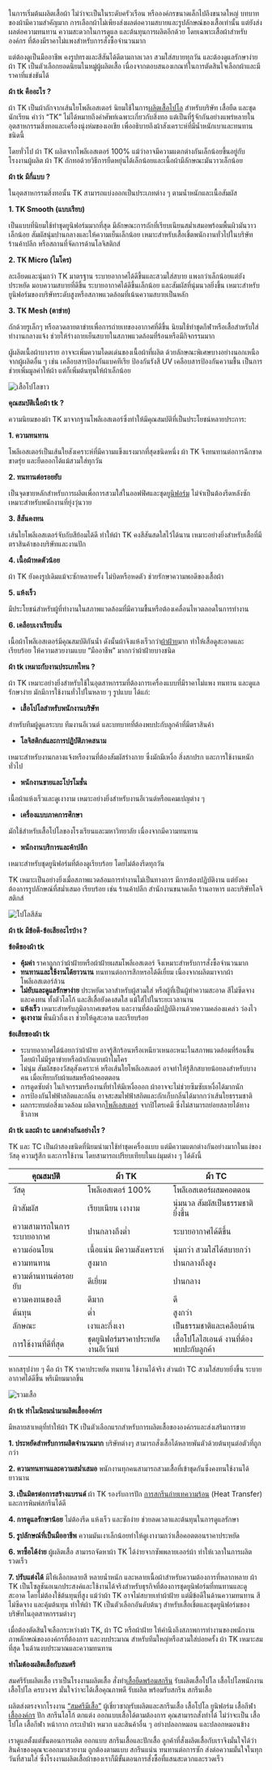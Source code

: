 ในการเริ่มต้นผลิตเสื้อผ้า ไม่ว่าจะเป็นในระดับครัวเรือน หรือองค์กรขนาดเล็กไปถึงขนาดใหญ่ บทบาทของผ้ามีความสำคัญมาก การเลือกผ้าไม่เพียงส่งผลต่อความสบายและรูปลักษณ์ของเสื้อเท่านั้น แต่ยังส่งผลต่อความทนทาน ความสะดวกในการดูแล และต้นทุนการผลิตอีกด้วย โดยเฉพาะเสื้อผ้าสำหรับองค์กร ที่ต้องมีราคาไม่แพงสำหรับการสั่งซื้อจำนวนมาก

แต่ต้องดูเป็นมืออาชีพ คงรูปทรงและสีสันได้ดีตามกาลเวลา สวมใส่สบายทุกวัน และต้องดูแลรักษาง่าย ผ้า TK เป็นตัวเลือกยอดนิยมในหมู่ผู้ผลิตเสื้อ เนื่องจากตอบสนองเกณฑ์ในการตัดสินใจเลือกผ้าและมีราคาที่แข่งขันได้

**ผ้า tk คืออะไร ?**

ผ้า TK เป็นผ้าถักจากเส้นใยโพลีเอสเตอร์ นิยมใช้ในการ[ผลิตเสื้อโปโล](/polo)
สำหรับบริษัท เสื้อยืด และชุดนักเรียน คำว่า “TK” ไม่ได้หมายถึงคำศัพท์เฉพาะเกี่ยวกับสิ่งทอ แต่เป็นที่รู้จักกันอย่างแพร่หลายในอุตสาหกรรมสิ่งทอและเครื่องนุ่งห่มของเอเชีย เพื่ออธิบายถึงผ้าสังเคราะห์ที่มีน้ำหนักเบาและทนทานชนิดนี้

โดยทั่วไป ผ้า TK ผลิตจากโพลีเอสเตอร์ 100% แม้ว่าอาจมีความแตกต่างกันเล็กน้อยขึ้นอยู่กับโรงงานผู้ผลิต ผ้า TK ถักทอด้วยวิธีการยืดหยุ่นได้เล็กน้อยและเนื้อผ้ามีลักษณะมันวาวเล็กน้อย

**ผ้า tk มีกี่แบบ ?**

ในอุตสาหกรรมสิ่งทอนั้น TK สามารถแบ่งออกเป็นประเภทต่าง ๆ ตามน้ำหนักและเนื้อสัมผัส 

**1. TK Smooth (แบบเรียบ)**

เป็นแบบที่นิยมใช้ทำชุดยูนิฟอร์มมากที่สุด มีลักษณะการถักที่เรียบเนียนสม่ำเสมอพร้อมพื้นผิวมันวาวเล็กน้อย สัมผัสนุ่มปานกลางและให้ความเย็นเล็กน้อย เหมาะสำหรับเสื้อเชิ้ตพนักงานทั่วไปในบริษัท ร้านค้าปลีก หรือสถานที่จัดการด้านโลจิสติกส์

**2. TK Micro (ไมโคร)**

ละเอียดและนุ่มกว่า TK มาตรฐาน ระบายอากาศได้ดีขึ้นและสวมใส่สบาย แพงกว่าเล็กน้อยแต่ยังประหยัด มอบความสบายที่ดีขึ้น ระบายอากาศได้ดีขึ้นเล็กน้อย และสัมผัสที่นุ่มนวลยิ่งขึ้น เหมาะสำหรับยูนิฟอร์มของบริษัทระดับสูงหรือสภาพแวดล้อมที่เน้นความสบายเป็นหลัก 

**3. TK Mesh (ตาข่าย)**

ถักด้วยรูเล็กๆ หรือลวดลายตาข่ายเพื่อการถ่ายเทของอากาศที่ดีขึ้น นิยมใช้ทำชุดกีฬาหรือเสื้อสำหรับใส่ทำงานกลางแจ้ง ช่วยให้ร่างกายเย็นสบายในสภาพแวดล้อมที่ร้อนหรือมีกิจกรรมมาก

ผูัผลิตเนื้อผ้าบางราย อาจจะเพิ่มความโดดเด่นของเนื้อผ้าที่ผลิต ด้วยลักษณะพิเศษบางอย่างนอกเหนือจากผู้ผลิตอื่น ๆ เช่น เคลือบสารป้องกันแบคทีเรีย ป้องกันรังสี UV เคลือบสารป้องกันความชื้น เป็นการช่วยเพิ่มมูลค่าให้ผ้า แต่ก็เพิ่มต้นทุนให้ผ้าเล็กน้อย

![เสื้อโปโลขาว](/blog/102136.jpg)

**คุณสมบัติเนื้อผ้า tk ?**

ความนิยมของผ้า TK มาจากฐานโพลีเอสเตอร์ซึ่งทำให้มีคุณสมบัติที่เป็นประโยชน์หลายประการ:

**1. ความทนทาน**

โพลีเอสเตอร์เป็นเส้นใยสังเคราะห์ที่มีความแข็งแรงมากที่สุดชนิดหนึ่ง ผ้า TK จึงทนทานต่อการฉีกขาด ขาดรุ่ย และยืดออกได้แม้สวมใส่ทุกวัน

**2. ทนทานต่อรอยยับ**

เป็นจุดขายหลักสำหรับการผลิตเพื่อการสวมใส่ในออฟฟิศและชุด[ยูนิฟอร์ม](/uniform-advantages)
 ไม่จำเป็นต้องรีดหลังซัก เหมาะสำหรับพนักงานที่ยุ่งวุ่นวาย

**3. สีสันคงทน**

เส้นใยโพลีเอสเตอร์จับกับสีย้อมได้ดี ทำให้ผ้า TK คงสีสันสดใสไว้ได้นาน เหมาะอย่างยิ่งสำหรับเสื้อที่มีตราสินค้าของบริษัทและงานปัก

**4. เนื้อผ้าหดตัวน้อย**

ผ้า TK ยังคงรูปเดิมแม้จะซักหลายครั้ง ไม่บิดหรือหดตัว ช่วยรักษาความพอดีของเสื้อผ้า 

**5. แห้งเร็ว**

มีประโยชน์สำหรับผู้ที่ทำงานในสภาพแวดล้อมที่มีความชื้นหรือต้องเคลื่อนไหวตลอดในการทำงาน

**6. เคลือบเงาเรียบลื่น**

เนื้อผ้าโพลีเอสเตอร์มีคุณสมบัติกันน้ำ ดังนั้นผ้าจึงแห้งเร็วกว่า[ผ้าฝ้าย](/what-is-cotton)มาก ทำให้เสื้อดูสะอาดและเรียบร้อย ให้ความสวยงามแบบ “มืออาชีพ” มากกว่าผ้าฝ้ายบางชนิด

**ผ้า tk เหมาะกับงานประเภทไหน ?**

ผ้า TK เหมาะอย่างยิ่งสำหรับใช้ในอุตสาหกรรมที่ต้องการเครื่องแบบที่มีราคาไม่แพง ทนทาน และดูแลรักษาง่าย มักมีการใช้งานทั่วไปในหลาย ๆ รูปแบบ ได้แก่:

- **เสื้อโปโลสำหรับพนักงานบริษัท**

สำหรับทีมผู้ดูแลระบบ ทีมงานอีเวนต์ และบทบาทที่ต้องพบปะกับลูกค้าที่มีตราสินค้า

- **โลจิสติกส์และการปฏิบัติภาคสนาม**

เหมาะสำหรับงานกลางแจ้งหรืองานที่ต้องสัมผัสร่างกาย ซึ่งมักมีเหงื่อ สิ่งสกปรก และการใช้งานหนักทั่วไป

- **พนักงานขายและโปรโมชั่น**

เนื้อผ้าแห้งเร็วและดูเงางาม เหมาะอย่างยิ่งสำหรับงานอีเวนต์หรือแคมเปญต่าง ๆ 

- **เครื่องแบบภาคการศึกษา**

มักใช้สำหรับเสื้อโปโลของโรงเรียนและมหาวิทยาลัย เนื่องจากมีความทนทาน

- **พนักงานบริการและค้าปลีก**

เหมาะสำหรับชุดยูนิฟอร์มที่ต้องดูเรียบร้อย โดยไม่ต้องรีดทุกวัน

TK เหมาะเป็นอย่างยิ่งเมื่อสภาพแวดล้อมการทำงานไม่เป็นทางการ มีการต้องปฏิบัติงาน แต่ยังคงต้องการรูปลักษณ์ที่สม่ำเสมอ เรียบร้อย เช่น ร้านค้าปลีก สำนักงานขนาดเล็ก ร้านอาหาร และบริษัทโลจิสติกส์

![โปโลสีส้ม](/blog/7126.jpg)

**ผ้า tk มีข้อดี-ข้อเสียอะไรบ้าง ?**

**ข้อดีของผ้า tk**

- **คุ้มค่า** ราคาถูกกว่าผ้าฝ้ายหรือผ้าฝ้ายผสมโพลีเอสเตอร์ จึงเหมาะสำหรับการสั่งซื้อจำนวนมาก
- **ทนทานและใช้งานได้ยาวนาน** ทนทานต่อการสึกหรอได้ดีเยี่ยม เนื่องจากผลิตมาจากผ้าโพลีเอสเตอร์ล้วน
- **ไม่ยับและดูแลรักษาง่าย** ประหยัดเวลาสำหรับผู้สวมใส่ หรือผู้ที่เป็นผู้ทำความสะอาด
สีไม่ซีดจางและคงทน ทั้งตัวโลโก้ และสีเสื้อยังคงสดใส แม้ใส่ไปในระยะเวลานาน
- **แห้งเร็ว** เหมาะสำหรับภูมิอากาศเขตร้อน และงานที่ต้องมีปฏิบัติงานด้วยความคล่องแคล่ว ว่องไว
- **ดูเงางาม** พื้นผิวกึ่งเงา ช่วยให้ดูสะอาด และเรียบร้อย

**ข้อเสียของผ้า tk**

- ระบายอากาศได้น้อยกว่าผ้าฝ้าย อาจรู้สึกร้อนหรือเหนียวเหนอะหนะในสภาพแวดล้อมที่ร้อนชื้น โดยผ้าไม่มีรูตาข่ายหรือผ้าถักแบบผ้าไมโคร
- ไม่นุ่ม สัมผัสของวัสดุสังเคราะห์ หรือเส้นใยโพลีเอสเตอร์ อาจทำให้รู้สึกสบายน้อยลงสำหรับบางคน เมื่อเทียบกับผ้าผสมหรือผ้าคอตตอน
- การดูดซับต่ำ ในกิจกรรมหรืองานที่ทำให้มีเหงื่อออก ผ้าอาจจะไม่ช่วยซึมซับเหงื่อได้มากนัก
- การป้องกันไฟฟ้าสถิตและกลิ่น อาจสะสมไฟฟ้าสถิตและกักเก็บกลิ่นได้มากกว่าเส้นใยธรรมชาติ
- ผลกระทบต่อสิ่งแวดล้อม ผลิตจาก[โพลีเอสเตอร์](https://content.nuxt.com/docs/components/prose#prosea)
จากปิโตรเคมี ซึ่งไม่สามารถย่อยสลายได้ทางชีวภาพ 

**ผ้า tk และผ้า tc แตกต่างกันอย่างไร ?**

TK และ TC เป็นผ้าสองชนิดที่นิยมนำมาใช้ทำชุดเครื่องแบบ แต่มีความแตกต่างกันอย่างมากในแง่ของวัสดุ ความรู้สึก และการใช้งาน โดยสามารถเปรียบเทียบในแง่มุมต่าง ๆ ได้ดังนี้ 

| คุณสมบัติ                     | ผ้า TK                        | ผ้า TC                                   |
|------------------------------|-------------------------------|------------------------------------------|
| วัสดุ                        | โพลีเอสเตอร์ 100%           | โพลีเอสเตอร์ผสมคอตตอน                 |
| ผิวสัมผัส                    | เรียบเนียน เงางาม            | นุ่มนวล สัมผัสเป็นธรรมชาติยิ่งขึ้น     |
| ความสามารถในการระบายอากาศ | ปานกลางถึงต่ำ                | ระบายอากาศได้ดีขึ้น                    |
| ความอ่อนโยน                 | เนื้อแน่น มีความสังเคราะห์ | นุ่มกว่า สวมใส่ได้สบายกว่า             |
| ความทนทาน                   | สูงมาก                        | ปานกลางถึงสูง                          |
| ความต้านทานต่อรอยยับ       | ดีเยี่ยม                      | ปานกลาง                                |
| ความคงทนของสี               | ดีมาก                         | ดี                                       |
| ต้นทุน                       | ต่ำ                           | สูงกว่า                                 |
| ลักษณะ                      | เงาและกึ่งเงา                 | เป็นธรรมชาติและเคลือบด้าน              |
| การใช้งานที่ดีที่สุด         | ชุดยูนิฟอร์มราคาประหยัด งานอีเว้นท์ | เสื้อโปโลไฮเอนด์ งานที่ต้องพบปะกับลูกค้า |


หากสรุปง่าย ๆ คือ ผ้า TK ราคาประหยัด ทนทาน ใช้งานได้จริง ส่วนผ้า TC สวมใส่สบายยิ่งขึ้น ระบายอากาศได้ดีขึ้น พรีเมียมมากขึ้น

![รวมเสื้อ](blog/4373.jpg)

**ผ้า tk ทำไมนิยมนำมาผลิตเสื้อองค์กร**

มีหลายสาเหตุที่ทำให้ผ้า TK เป็นตัวเลือกแรกสำหรับการผลิตเสื้อขององค์กรและส่งเสริมการขาย

**1. ประหยัดสำหรับการผลิตจำนวนมาก** บริษัทต่างๆ สามารถสั่งเสื้อได้หลายพันตัวด้วยต้นทุนต่อตัวที่ถูกกว่า

**2. ความทนทานและความสม่ำเสมอ** พนักงานทุกคนสามารถสวมเสื้อที่เข้าชุดกันซึ่งคงทนใช้งานได้ยาวนาน

**3. เป็นมิตรต่อการสร้างแบรนด์** ผ้า TK รองรับการปัก [การสกรีนถ่ายเทความร้อน](https://www.deconetwork.com/what-is-heat-transfer-printing/)
 (Heat Transfer) และการพิมพ์สกรีนได้ดี

**4. การดูแลรักษาน้อย** ไม่ต้องรีด แห้งเร็ว และซักง่าย ช่วยลดเวลาและต้นทุนในการดูแลรักษา 

**5. รูปลักษณ์ที่เป็นมืออาชีพ** ความมันเงาเล็กน้อยทำให้ดูเงางามกว่าเสื้อคอตตอนราคาประหยัด

**6. หาซื้อได้ง่าย**
 ผู้ผลิตเสื้อ สามารถจัดหาผ้า TK ได้ง่ายจากซัพพลายเออร์ผ้า ทำให้เวลาในการผลิตรวดเร็ว

**7. ปรับแต่งได้** 
มีให้เลือกหลายสี หลายน้ำหนัก และหลายเนื้อผ้าสำหรับความต้องการที่หลากหลาย
ผ้า TK เป็นโซลูชันอเนกประสงค์และใช้งานได้จริงสำหรับธุรกิจที่ต้องการชุดยูนิฟอร์มที่ทนทานและดูสะอาด โดยไม่ต้องใช้ต้นทุนที่สูง แม้ว่าผ้า TK อาจไม่สบายเท่าผ้าฝ้าย แต่มีข้อดีในด้านความทนทาน สีไม่ซีดจาง และคุ้มต้นทุน ทำให้ผ้า TK เป็นตัวเลือกอันดับต้นๆ สำหรับเสื้อเชิ้ตและชุดยูนิฟอร์มของบริษัทในอุตสาหกรรมต่างๆ

เมื่อต้องตัดสินใจเลือกระหว่างผ้า TK, ผ้า TC หรือผ้าฝ้าย ให้คำนึงถึงสภาพการทำงานของพนักงาน ภาพลักษณ์ขององค์กรที่ต้องการ และงบประมาณ สำหรับทีมใหญ่หรือสวมใส่บ่อยครั้ง ผ้า TK เหมาะสมที่สุด ในด้านงบประมาณและความทนทาน

**ทำไมต้องผลิตเสื้อกับสมศรี**

สมศรีรับผลิตเสื้อ เราเป็นโรงงานผลิตเสื้อ สั่งทำ[เสื้อยืดพร้อมสกรีน](/what-is-screen-printed-shirts)
 รับผลิตเสื้อโปโล เสื้อโปโลพนักงาน เสื้อโปโล ครบวงจร มั่นใจว่าจะได้เสื้อคุณภาพดี รับผลิต พร้อมรับสกรีน สกรีนเสื้อ 

 ผลิตส่งตรงจากโรงงาน [“สมศรีมีเสื้อ”](/https://somsritshirt.com/) ผู้เชี่ยวชาญรับผลิตและสกรีนเสื้อ เสื้อโปโล ยูนิฟอร์ม เสื้อกีฬา [เสื้อองค์กร](/company-shirt) ปัก สกรีนโลโก้ ตกแต่ง ออกแบบเสื้อได้ตามต้องการ คุณสามารถสั่งทำได้ ไม่ว่าจะเป็น เสื้อโปโล เสื้อกีฬา หน้ากาก กระเป๋าผ้า หมวก และสินค้าอื่น ๆ อย่างปลอกหมอน และปลอกหมอนข้าง

เราดูแลตั้งแต่ขั้นตอนการผลิต ออกแบบ สกรีนเสื้อและปักเสื้อ ลูกค้าที่สั่งผลิตเสื้อกับเราจึงมั่นใจได้ว่าสินค้าของคุณจะออกมาสวยงาม ถูกต้องตามแบบ สกรีนแน่น ทนทานต่อการซัก ส่งต่อความมั่นใจในทุกวันที่สวมใส่ ซึ่งโรงงานผลิตเสื้อผ้าของเราก็มีขั้นตอนการสั่งซื้อที่แสนสะดวกและรวดเร็ว




